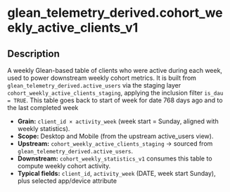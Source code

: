 # glean_telemetry_derived.cohort_weekly_active_clients_v1

## Description

A weekly Glean-based table of clients who were active during each week, used to power downstream weekly cohort metrics. It is built from `glean_telemetry_derived.active_users` via the staging layer `cohort_weekly_active_clients_staging`, applying the inclusion filter `is_dau = TRUE`. This table goes back to start of week for date 768 days ago
and to the last completed week

* **Grain:** `client_id × activity_week` (week start = Sunday, aligned with weekly statistics).
* **Scope:** Desktop and Mobile (from the upstream active_users view).
* **Upstream:** `cohort_weekly_active_clients_staging` → sourced from `glean_telemetry_derived.active_users`.
* **Downstream:** `cohort_weekly_statistics_v1` consumes this table to compute weekly cohort activity.
* **Typical fields:** `client_id`, `activity_week` (DATE, week start Sunday), plus selected app/device attribute
